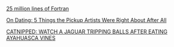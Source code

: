 <a href="https://etrading.wordpress.com/2006/06/01/25-million-lines-of-fortran/" target="_blank">25 million lines of Fortran</a>

<a href="http://goodmenproject.com/featured-content/on-dating-five-things-the-pickup-artists-were-right-about-after-all-fiff/" target="_blank">On Dating: 5 Things the Pickup Artists Were Right About After All</a>

<a href="http://dangerousminds.net/comments/catnipped_watch_a_jaguar_tripping_balls" target="_blank">CATNIPPED: WATCH A JAGUAR TRIPPING BALLS AFTER EATING AYAHUASCA VINES</a>
